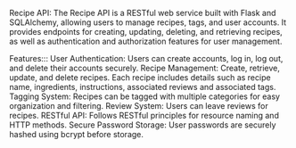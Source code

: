 Recipe API:
The Recipe API is a RESTful web service built with Flask and SQLAlchemy, allowing users to manage recipes, tags, and user accounts. It provides endpoints for creating, updating, deleting, and retrieving recipes, as well as authentication and authorization features for user management.

Features:::
User Authentication: Users can create accounts, log in, log out, and delete their accounts securely.
Recipe Management: Create, retrieve, update, and delete recipes. Each recipe includes details such as recipe name, ingredients, instructions, associated reviews and associated tags.
Tagging System: Recipes can be tagged with multiple categories for easy organization and filtering.
Review System: Users can leave reviews for recipes.
RESTful API: Follows RESTful principles for resource naming and HTTP methods.
Secure Password Storage: User passwords are securely hashed using bcrypt before storage.
